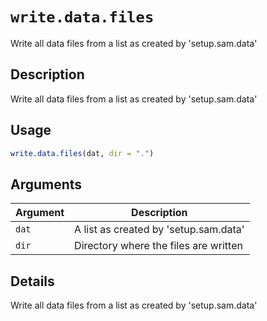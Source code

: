 # `write.data.files`

Write all data files from a list as created by 'setup.sam.data'


## Description

Write all data files from a list as created by 'setup.sam.data'


## Usage

```r
write.data.files(dat, dir = ".")
```


## Arguments

Argument      |Description
------------- |----------------
`dat`     |     A list as created by 'setup.sam.data'
`dir`     |     Directory where the files are written


## Details

Write all data files from a list as created by 'setup.sam.data'


